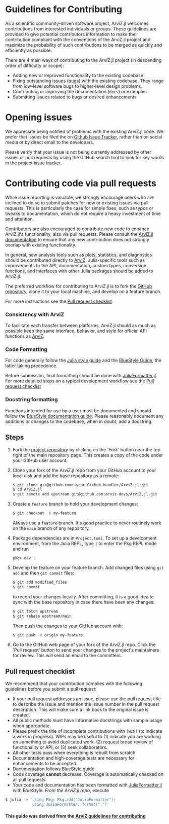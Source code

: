 # Guidelines for Contributing

As a scientific community-driven software project, ArviZ.jl welcomes contributions from interested individuals or groups.
These guidelines are provided to give potential contributors information to make their contribution compliant with the conventions of the ArviZ.jl project and maximize the probability of such contributions to be merged as quickly and efficiently as possible.

There are 4 main ways of contributing to the ArviZ.jl project (in descending order of difficulty or scope):

  - Adding new or improved functionality to the existing codebase
  - Fixing outstanding issues (bugs) with the existing codebase. They range from low-level software bugs to higher-level design problems.
  - Contributing or improving the documentation (`docs`) or examples
  - Submitting issues related to bugs or desired enhancements

# Opening issues

We appreciate being notified of problems with the existing ArviZ.jl code.
We prefer that issues be filed the on [Github Issue Tracker](https://github.com/arviz-devs/ArviZ.jl/issues), rather than on social media or by direct email to the developers.

Please verify that your issue is not being currently addressed by other issues or pull requests by using the GitHub search tool to look for key words in the project issue tracker.

# Contributing code via pull requests

While issue reporting is valuable, we strongly encourage users who are inclined to do so to submit patches for new or existing issues via pull requests.
This is particularly the case for simple fixes, such as typos or tweaks to documentation, which do not require a heavy investment
of time and attention.

Contributors are also encouraged to contribute new code to enhance ArviZ.jl's functionality, also via pull requests.
Please consult the [ArviZ.jl documentation](https://arviz-devs.github.io/ArviZ.jl/) to ensure that any new contribution does not strongly overlap with existing functionality.

In general, new analysis tools such as plots, statistics, and diagnostics should be contributed directly to [ArviZ](https://arviz-devs.github.io/arviz/).
Julia-specific tools such as improvements to the API, documentation, custom types, conversion functions, and interfaces with other Julia packages should be added to ArviZ.jl.

The preferred workflow for contributing to ArviZ.jl is to fork
the [GitHub repository](https://github.com/arviz-devs/ArviZ.jl/), clone it to your local machine, and develop on a feature branch.

For more instructions see the [Pull request checklist](#pull-request-checklist).

### Consistency with ArviZ

To facilitate each transfer between platforms, ArviZ.jl should as much as possible keep the same interface, behavior, and style for official API functions as [ArviZ](https://arviz-devs.github.io).

### Code Formatting

For code generally follow the [Julia style guide](https://docs.julialang.org/en/v1/manual/style-guide/index.html) and the [BlueStyle Guide](https://github.com/invenia/BlueStyle), the latter taking precedence.

Before submission, final formatting should be done with
[JuliaFormatter.jl](https://github.com/domluna/JuliaFormatter.jl).
For more detailed steps on a typical development workflow see the
[Pull request checklist](#pull-request-checklist)

### Docstring formatting

Functions intended for use by a user must be documented and should follow the [BlueStyle documentation guide](https://github.com/invenia/BlueStyle#documentation).
Please reasonably document any additions or changes to the codebase, when in doubt, add a docstring.

## Steps

 1. Fork the [project repository](https://github.com/arviz-devs/ArviZ.jl/) by clicking on the 'Fork' button near the top right of the main repository page. This creates a copy of the code under your GitHub user account.

 2. Clone your fork of the ArviZ.jl repo from your GitHub account to your local disk and add the base repository as a remote:
    
    ```bash
    $ git clone git@github.com:<your GitHub handle>/ArviZ.jl.git
    $ cd ArviZ.jl
    $ git remote add upstream git@github.com:arviz-devs/ArviZ.jl.git
    ```
 3. Create a ``feature`` branch to hold your development changes:
    
    ```bash
    $ git checkout -b my-feature
    ```
    
    Always use a ``feature`` branch.
    It's good practice to never routinely work on the ``main`` branch of any repository.
 4. Package dependencies are in ``Project.toml``.
    To set up a development environment, from the Julia REPL, type `]` to enter the Pkg REPL mode and run
    
    ```
    pkg> dev .
    ```
 5. Develop the feature on your feature branch.
    Add changed files using ``git add`` and then ``git commit`` files:
    
    ```bash
    $ git add modified_files
    $ git commit
    ```
    
    to record your changes locally.
    After committing, it is a good idea to sync with the base repository in case there have been any changes:
    
    ```bash
    $ git fetch upstream
    $ git rebase upstream/main
    ```
    
    Then push the changes to your GitHub account with:
    
    ```bash
    $ git push -u origin my-feature
    ```
 6. Go to the GitHub web page of your fork of the ArviZ.jl repo.
    Click the 'Pull request' button to send your changes to the project's maintainers for review.
    This will send an email to the committers.

## Pull request checklist

We recommend that your contribution complies with the following guidelines before you submit a pull request:

  - If your pull request addresses an issue, please use the pull request title to describe the issue and mention the issue number in the pull request description.
    This will make sure a link back to the original issue is created.
  - All public methods must have informative docstrings with sample usage when appropriate.
  - Please prefix the title of incomplete contributions with `[WIP]` (to indicate a work in progress).
    WIPs may be useful to (1) indicate you are working on something to avoid duplicated work, (2) request broad review of functionality or API, or (3) seek collaborators.
  - All other tests pass when everything is rebuilt from scratch.
  - Documentation and high-coverage tests are necessary for enhancements to be accepted.
  - Documentation follows BlueStyle guide
  - Code coverage **cannot** decrease.
    Coverage is automatically checked on all pull requests
  - Your code and documentation has been formatted with [JuliaFormatter.jl](https://github.com/domluna/JuliaFormatter.jl) with BlueStyle.
    _From the ArviZ.jl repo_, execute

```bash
$ julia -e 'using Pkg; Pkg.add("JuliaFormatter");
            using JuliaFormatter; format(".")'
```

#### This guide was derived from the [ArviZ guidelines for contributing](https://github.com/arviz-devs/arviz/blob/main/CONTRIBUTING.md)
